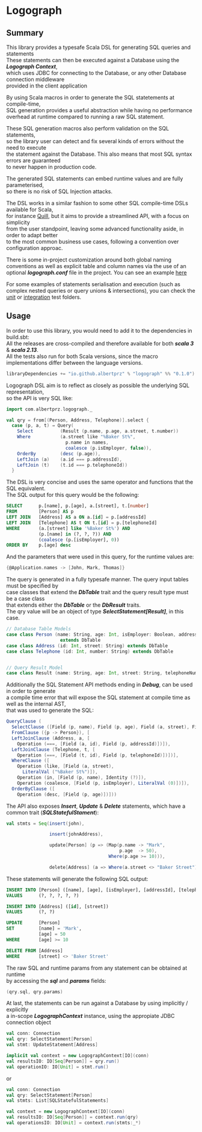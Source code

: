 # Logograph

## Summary
This library provides a typesafe Scala DSL for generating SQL queries and statements<br>
These statements can then be executed against a Database using the ***Logograph Context***, <br>
which uses JDBC for connecting to the Database, or any other Database connection middleware<br> provided in the client application<br>


By using Scala macros in order to generate the SQL statetements at compile-time,<br>
SQL generation provides a useful abstraction while having no performance <br>
overhead at runtime compared to running a raw SQL statement.

These SQL generation macros also perform validation on the SQL statements,<br>
so the library user can detect and fix several kinds of errors without the need to execute <br>
the statement against the Database. This also means that most SQL syntax errors are guaranteed<br>
to never happen in production code.

The generated SQL statements can embed runtime values and are fully parameterised,<br>
so there is no risk of SQL Injection attacks.

The DSL works in a similar fashion to some other SQL compile-time DSLs available for Scala,<br>
for instance [Quill](https://github.com/getquill/quill),
but it aims to provide a streamlined API, with a focus on simplicity<br>
from the user standpoint, leaving some advanced functionality aside, in order to adapt better<br>
to the most common business use cases, following a convention over configuration approac.<br>

There is some in-project customization around both global naming conventions as well as explicit table and column names via the use of an optional ***logograph.conf*** file in the project. You can see an example [here](https://github.com/albertprz/logograph/blob/main/src/test/resources/logograph.conf)

For some examples of statements serialisation and execution (such as complex nested queries or query unions & intersections), you can check the [unit](https://github.com/albertprz/logograph/tree/main/src/test/scala) or [integration](https://github.com/albertprz/logograph/tree/main/src/it/scala) test folders. 

## Usage

In order to use this library, you would need to add it to the dependencies in build.sbt:<br>
All the releases are cross-compiled and therefore available for both ***scala 3*** & ***scala 2.13***. <br> All the tests also run for both Scala versions, since the macro implementations differ between the language versions.

```scala
libraryDependencies += "io.github.albertprz" % "logograph" %% "0.1.0")
```

Logograph DSL aim is to reflect as closely as possible the underlying SQL representation,<br>
so the API is very SQL like:

```scala
import com.albertprz.logograph._

val qry = from[(Person, Address, Telephone)].select {
  case (p, a, t) ⇒ Query(
    Select          (Result (p.name, p.age, a.street, t.number))
    Where           (a.street like "%Baker St%",
                      p.name in names,
                      coalesce (p.isEmployer, false)),
    OrderBy         (desc (p.age)),
    LeftJoin (a)    (a.id === p.addressId),
    LeftJoin (t)    (t.id === p.telephoneId))
  }
```

The DSL is very concise and uses the same operator and functions that the SQL equivalent.<br>
The SQL output for this query would be the following:

```sql
SELECT      p.[name], p.[age], a.[street], t.[number]
FROM        [Person] AS p
LEFT JOIN   [Address] AS a ON a.[id] = p.[addressId]
LEFT JOIN   [Telephone] AS t ON t.[id] = p.[telephoneId]
WHERE       (a.[street] like '%Baker St%') AND
            (p.[name] in (?, ?, ?)) AND
            (coalesce (p.[isEmployer], 0))
ORDER BY    p.[age] desc
```

And the parameters that were used in this query, for the runtime values are:

```scala
{@Application.names -> [John, Mark, Thomas]}
```

The query is generated in a fully typesafe manner. The query input tables must be specified by<br>
case classes that extend the ***DbTable*** trait and the query result type must be a case class<br>
that extends either the ***DbTable*** or the ***DbResult*** traits.<br>
The qry value will be an object of type ***SelectStatement[Result]***, in this case.

```scala
// Database Table Models
case class Person (name: String, age: Int, isEmployer: Boolean, addressId: Int, telephoneId: Int)
                    extends DbTable
case class Address (id: Int, street: String) extends DbTable
case class Telephone (id: Int, number: String) extends DbTable


// Query Result Model
case class Result (name: String, age: Int, street: String, telephoneNumber: String) extends DbResult
```

Additionally the SQL Statement API methods ending in ***Debug***, can be used in order to generate<br>
a compile time error that will expose the SQL statement at compile time as well as the internal AST,<br>
that was used to generate the SQL:

```scala
QueryClause (
  SelectClause ([Field (p, name), Field (p, age), Field (a, street), Field (t, number)]),
  FromClause ({p -> Person}), [
  LeftJoinClause (Address, a, [
    Operation (===, [Field (a, id), Field (p, addressId)])]),
  LeftJoinClause (Telephone, t, [
    Operation (===, [Field (t, id), Field (p, telephoneId)])])],
  WhereClause ([
    Operation (like, [Field (a, street),
      LiteralVal ("%Baker St%")]),
    Operation (in, [Field (p, name), Identity (?)]),
    Operation (coalesce, [Field (p, isEmployer), LiteralVal (0)])]),
  OrderByClause ([
    Operation (desc, [Field (p, age)])]))
```

The API also exposes ***Insert***, ***Update*** & ***Delete*** statements, which have a common trait
(***SQLStatefulStament***):

```scala
val stmts = Seq(insert(john),

                insert(johnAddress),

                update[Person] (p => (Map(p.name -> "Mark",
                                          p.age  -> 50),
                                      Where(p.age >= 10))),

                delete[Address] (a => Where(a.street <> "Baker Street"))
```

These statements will generate the following SQL output:

```sql
INSERT INTO [Person] ([name], [age], [isEmployer], [addressId], [telephoneId])
VALUES      (?, ?, ?, ?, ?)

INSERT INTO [Address] ([id], [street])
VALUES      (?, ?)

UPDATE      [Person]
SET         [name] = 'Mark',
            [age] = 50
WHERE       [age] >= 10

DELETE FROM [Address]
WHERE       [street] <> 'Baker Street'
```

The raw SQL and runtime params from any statement can be obtained at runtime <br>
by accessing the ***sql*** and ***params*** fields:

```scala
(qry.sql, qry.params)
```

At last, the statements can be run against a Database by using implicitly / explicitly <br> a in-scope ***LogographContext*** instance, using the appropiate JDBC connection object<br>

```scala
val conn: Connection
val qry: SelectStatement[Person]
val stmt: UpdateStatement[Address]

implicit val context = new LogographContext[IO](conn)
val resultsIO: IO[Seq[Person]] = qry.run()
val operationIO: IO[Unit] = stmt.run()
```
or 

```scala
val conn: Connection
val qry: SelectStatement[Person]
val stmts: List[SQLStatefulStatements]

val context = new LogographContext[IO](conn)
val resultsIO: IO[Seq[Person]] = context.run(qry)
val operationsIO: IO[Unit] = context.run(stmts:_*)
```
